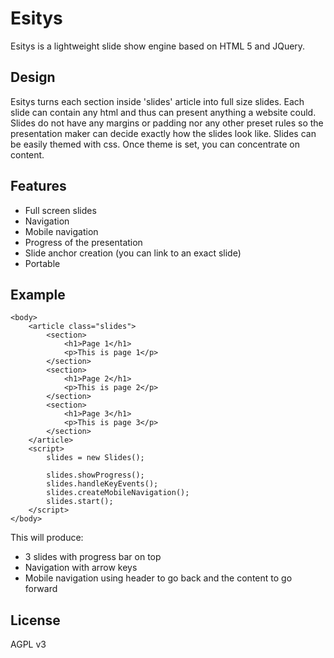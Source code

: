 Esitys
=====

Esitys is a lightweight slide show engine based on HTML 5 and JQuery.

Design
----
Esitys turns each section inside 'slides' article into full size slides.
Each slide can contain any html and thus can present anything a website could.
Slides do not have any margins or padding nor any other preset rules so the presentation maker can decide exactly how the slides look like.
Slides can be easily themed with css. Once theme is set, you can concentrate on content.

Features
----
- Full screen slides
- Navigation
- Mobile navigation
- Progress of the presentation
- Slide anchor creation (you can link to an exact slide)
- Portable

Example
----
```
<body>
	<article class="slides">
		<section>
			<h1>Page 1</h1>
			<p>This is page 1</p>
		</section>
		<section>
			<h1>Page 2</h1>
			<p>This is page 2</p>
		</section>
		<section>
			<h1>Page 3</h1>
			<p>This is page 3</p>
		</section>
	</article>
	<script>
		slides = new Slides();

		slides.showProgress();
		slides.handleKeyEvents();
		slides.createMobileNavigation();
		slides.start();
	</script>
</body>
```

This will produce:
- 3 slides with progress bar on top
- Navigation with arrow keys
- Mobile navigation using header to go back and the content to go forward

License
----
AGPL v3